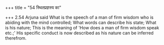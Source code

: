+++
title = "54 स्थितप्रज्ञस्य का"

+++
2.54 Arjuna said What is the speech of a man of firm wisdom who is abiding with the mind controlled; What words can describe his state;
What is his nature; This is the meaning of 'How does a man of firm wisdom speak etc.;' His specific conduct is now described as his nature can be inferred therefrom.
